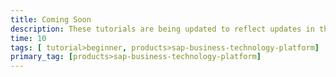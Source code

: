 ```yaml
---
title: Coming Soon
description: These tutorials are being updated to reflect updates in the software. Stay tuned.
time: 10
tags: [ tutorial>beginner, products>sap-business-technology-platform]
primary_tag: [products>sap-business-technology-platform]
---
```

